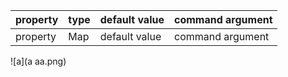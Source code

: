 | property | type | default value | command argument |
|:--------|:--------|:--------|:--------|
| property | Map<BranchMap> | default value | command argument |


![a](a aa.png)
